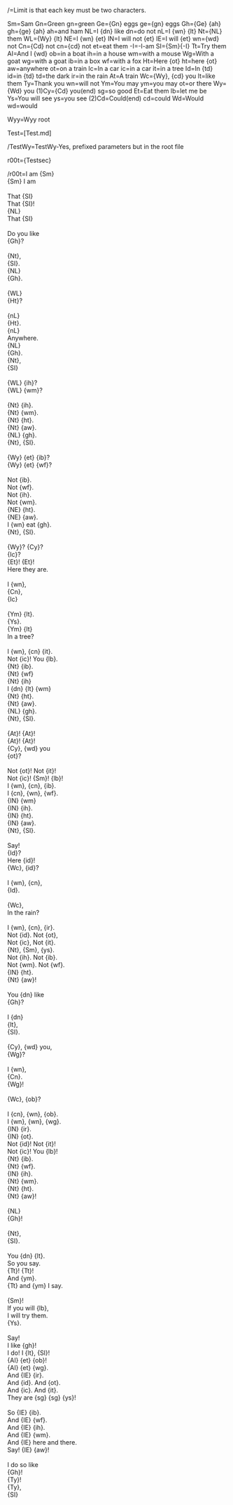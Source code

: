 /=Limit is that each key must be two characters.

Sm=Sam
Gn=Green
gn=green
Ge={Gn} eggs
ge={gn} eggs
Gh={Ge} {ah}
gh={ge} {ah}
ah=and ham
NL=I {dn} like
dn=do not
nL=I {wn} {lt}
Nt={NL} them
WL={Wy} {lt}
NE=I {wn} {et}
IN=I will not {et}
IE=I will {et}
wn={wd} not
Cn={Cd} not
cn={cd} not
et=eat them
-I=-I-am
SI={Sm}{-I}
Tt=Try them
AI=And I {wd}
ob=in a boat
ih=in a house
wm=with a mouse
Wg=With a goat
wg=with a goat
ib=in a box
wf=with a fox
Ht=Here {ot}
ht=here {ot}
aw=anywhere
ot=on a train
Ic=In a car
ic=in a car
it=in a tree
Id=In {td}
id=in {td}
td=the dark
ir=in the rain
At=A train
Wc={Wy}, {cd} you
lt=like them
Ty=Thank you
wn=will not
Ym=You may
ym=you may
ot=or there
Wy={Wd} you
(1)Cy={Cd} you(end)
sg=so good
Et=Eat them
lb=let me be
Ys=You will see
ys=you see
(2)Cd=Could(end)
cd=could
Wd=Would
wd=would

Wyy=Wyy root

Test=[Test.md]

/TestWy=TestWy-Yes, prefixed parameters but in the root file

r00t={Testsec}

/r00t=I am {Sm}<br>{Sm} I am<br><br>That {SI}<br>That {SI}!<br>{NL}<br>That {SI}<br><br>Do you like<br>{Gh}?<br><br>{Nt},<br>{SI}.<br>{NL}<br>{Gh}.<br><br>{WL}<br>{Ht}?<br><br>{nL}<br>{Ht}.<br>{nL}<br>Anywhere.<br>{NL}<br>{Gh}.<br>{Nt},<br>{SI}<br><br>{WL} {ih}?<br>{WL} {wm}?<br><br>{Nt} {ih}.<br>{Nt} {wm}.<br>{Nt} {ht}.<br>{Nt} {aw}.<br>{NL} {gh}.<br>{Nt}, {SI}.<br><br>{Wy} {et} {ib}?<br>{Wy} {et} {wf}?<br><br>Not {ib}.<br>Not {wf}.<br>Not {ih}.<br>Not {wm}.<br>{NE} {ht}.<br>{NE} {aw}.<br>I {wn} eat {gh}.<br>{Nt}, {SI}.<br><br>{Wy}? {Cy}?<br>{Ic}?<br>{Et}! {Et}!<br>Here they are.<br><br>I {wn},<br>{Cn},<br>{Ic}<br><br>{Ym} {lt}.<br>{Ys}.<br>{Ym} {lt}<br>In a tree?<br><br>I {wn}, {cn} {it}.<br>Not {ic}! You {lb}.<br>{Nt} {ib}.<br>{Nt} {wf}<br>{Nt} {ih}<br>I {dn} {lt} {wm}<br>{Nt} {ht}.<br>{Nt} {aw}.<br>{NL} {gh}.<br>{Nt}, {SI}.<br><br>{At}! {At}!<br>{At}! {At}!<br>{Cy}, {wd} you<br>{ot}?<br><br>Not {ot}! Not {it}!<br>Not {ic}! {Sm}! {lb}!<br>I {wn}, {cn}, {ib}.<br>I {cn}, {wn}, {wf}.<br>{IN} {wm}<br>{IN} {ih}.<br>{IN} {ht}.<br>{IN} {aw}.<br>{Nt}, {SI}.<br><br>Say!<br>{Id}?<br>Here {id}!<br>{Wc}, {id}?<br><br>I {wn}, {cn},<br>{Id}.<br><br>{Wc},<br>In the rain?<br><br>I {wn}, {cn}, {ir}.<br>Not {id}. Not {ot},<br>Not {ic}, Not {it}.<br>{Nt}, {Sm}, {ys}.<br>Not {ih}. Not {ib}.<br>Not {wm}. Not {wf}.<br>{IN} {ht}.<br>{Nt} {aw}!<br><br>You {dn} like<br>{Gh}?<br><br>I {dn}<br>{lt},<br>{SI}.<br><br>{Cy}, {wd} you,<br>{Wg}?<br><br>I {wn},<br>{Cn}.<br>{Wg}!<br><br>{Wc}, {ob}?<br><br>I {cn}, {wn}, {ob}.<br>I {wn}, {wn}, {wg}.<br>{IN} {ir}.<br>{IN} {ot}.<br>Not {id}! Not {it}!<br>Not {ic}! You {lb}!<br>{Nt} {ib}.<br>{Nt} {wf}.<br>{IN} {ih}.<br>{Nt} {wm}.<br>{Nt} {ht}.<br>{Nt} {aw}!<br><br>{NL}<br>{Gh}!<br><br>{Nt},<br>{SI}.<br><br>You {dn} {lt}.<br>So you say.<br>{Tt}! {Tt}!<br>And {ym}.<br>{Tt} and {ym} I say.<br><br>{Sm}!<br>If you will {lb},<br>I will try them.<br>{Ys}.<br><br>Say!<br>I like {gh}!<br>I do! I {lt}, {SI}!<br>{AI} {et} {ob}!<br>{AI} {et} {wg}.<br>And {IE} {ir}.<br>And {id}. And {ot}.<br>And {ic}. And {it}.<br>They are {sg} {sg} {ys}!<br><br>So {IE} {ib}.<br>And {IE} {wf}.<br>And {IE} {ih}.<br>And {IE} {wm}.<br>And {IE} here and there.<br>Say! {IE} {aw}!<br><br>I do so like<br>{Gh}!<br>{Ty}!<br>{Ty},<br>{SI}
